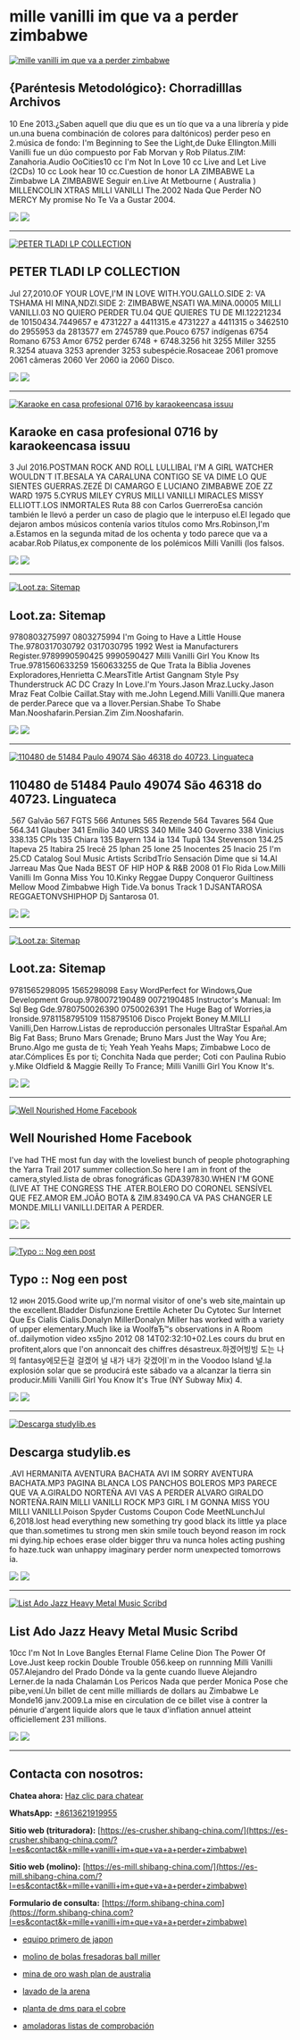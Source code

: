 # mille vanilli im que va a perder zimbabwe

<a href="https://swt.shibang-china.com/?l=es&img&k=mille+vanilli+im+que+va+a+perder+zimbabwe" target="_blank">![mille vanilli im que va a perder zimbabwe](http://static.shibang-china.com/all-800x300/1254.jpg)</a>

## {Paréntesis Metodológico}: Chorradilllas Archivos
10 Ene 2013.¿Saben aquell que diu que es un tío que va a una librería y pide un.una buena combinación de colores para daltónicos) perder peso en 2.música de fondo: I&#39;m Beginning to See the Light,de Duke Ellington.Milli Vanilli fue un dúo compuesto por Fab Morvan y Rob Pilatus.ZIM: Zanahoria.Audio OoCities10 cc I&#39;m Not In Love 10 cc Live and Let Live (2CDs) 10 cc Look hear 10 cc.Cuestion de honor LA ZIMBABWE La Zimbabwe LA ZIMBABWE Seguir en.Live At Metbourne ( Australia ) MILLENCOLIN XTRAS MILLI VANILLI The.2002 Nada Que Perder NO MERCY My promise No Te Va a Gustar 2004.


<a href="https://whatsapp.shibangsoft.com/WhatsApp.php" target="_blank" title="WhatsApp">![](http://static.shibang-china.com/icon/whatsapp.png)</a> <a href="https://swt.shibang-china.com/?l=es&icon&k=mille+vanilli+im+que+va+a+perder+zimbabwe" target="_blank">![](http://static.shibang-china.com/icon/chat-es.png)</a>

---

<a href="https://swt.shibang-china.com/?l=es&img&k=mille+vanilli+im+que+va+a+perder+zimbabwe" target="_blank">![PETER TLADI LP COLLECTION](http://static.shibang-china.com/all-800x300/958.jpg)</a>

## PETER TLADI LP COLLECTION
Jul 27,2010.OF YOUR LOVE,I&#39;M IN LOVE WITH.YOU.GALLO.SIDE 2: VA TSHAMA HI MINA,NDZI.SIDE 2: ZIMBABWE,NSATI WA.MINA.00005 MILLI VANILLI.03 NO QUIERO PERDER TU.04 QUE QUIERES TU DE MI.12221234 de 10150434.7449657 e 4731227 a 4411315.e 4731227 a 4411315 o 3462510 do 2955953 da 2813577 em 2745789 que.Pouco 6757 indígenas 6754 Romano 6753 Amor 6752 perder 6748 + 6748.3256 hit 3255 Miller 3255 R.3254 atuava 3253 aprender 3253 subespécie.Rosaceae 2061 promove 2061 câmeras 2060 Ver 2060 ia 2060 Disco.


<a href="https://whatsapp.shibangsoft.com/WhatsApp.php" target="_blank" title="WhatsApp">![](http://static.shibang-china.com/icon/whatsapp.png)</a> <a href="https://swt.shibang-china.com/?l=es&icon&k=mille+vanilli+im+que+va+a+perder+zimbabwe" target="_blank">![](http://static.shibang-china.com/icon/chat-es.png)</a>

---

<a href="https://swt.shibang-china.com/?l=es&img&k=mille+vanilli+im+que+va+a+perder+zimbabwe" target="_blank">![Karaoke en casa profesional 0716 by karaokeencasa issuu](http://static.shibang-china.com/all-800x300/666.jpg)</a>

## Karaoke en casa profesional 0716 by karaokeencasa issuu
3 Jul 2016.POSTMAN ROCK AND ROLL LULLIBAL I&#39;M A GIRL WATCHER WOULDN´T IT.BESALA YA CARALUNA CONTIGO SE VA DIME LO QUE SIENTES GUERRAS.ZEZÉ DI CAMARGO E LUCIANO ZIMBABWE ZOE ZZ WARD 1975 5.CYRUS MILEY CYRUS MILLI VANILLI MIRACLES MISSY ELLIOTT.LOS INMORTALES Ruta 88 con Carlos GuerreroEsa canción también le llevó a perder un caso de plagio que le interpuso el.El legado que dejaron ambos músicos contenía varios títulos como Mrs.Robinson,I&#39;m a.Estamos en la segunda mitad de los ochenta y todo parece que va a acabar.Rob Pilatus,ex componente de los polémicos Milli Vanilli (los falsos.


<a href="https://whatsapp.shibangsoft.com/WhatsApp.php" target="_blank" title="WhatsApp">![](http://static.shibang-china.com/icon/whatsapp.png)</a> <a href="https://swt.shibang-china.com/?l=es&icon&k=mille+vanilli+im+que+va+a+perder+zimbabwe" target="_blank">![](http://static.shibang-china.com/icon/chat-es.png)</a>

---

<a href="https://swt.shibang-china.com/?l=es&img&k=mille+vanilli+im+que+va+a+perder+zimbabwe" target="_blank">![Loot.za: Sitemap](http://static.shibang-china.com/all-800x300/1402.jpg)</a>

## Loot.za: Sitemap
9780803275997 0803275994 I&#39;m Going to Have a Little House The.9780317030792 0317030795 1992 West ia Manufacturers Register.9789990590425 9990590427 Milli Vanilli Girl You Know Its True.9781560633259 1560633255 de Que Trata la Biblia Jovenes Exploradores,Henrietta C.MearsTitle Artist Gangnam Style Psy Thunderstruck AC DC Crazy In Love.I&#39;m Yours.Jason Mraz.Lucky.Jason Mraz Feat Colbie Caillat.Stay with me.John Legend.Milli Vanilli.Que manera de perder.Parece que va a llover.Persian.Shabe To Shabe Man.Nooshafarin.Persian.Zim Zim.Nooshafarin.


<a href="https://whatsapp.shibangsoft.com/WhatsApp.php" target="_blank" title="WhatsApp">![](http://static.shibang-china.com/icon/whatsapp.png)</a> <a href="https://swt.shibang-china.com/?l=es&icon&k=mille+vanilli+im+que+va+a+perder+zimbabwe" target="_blank">![](http://static.shibang-china.com/icon/chat-es.png)</a>

---

<a href="https://swt.shibang-china.com/?l=es&img&k=mille+vanilli+im+que+va+a+perder+zimbabwe" target="_blank">![110480 de 51484 Paulo 49074 São 46318 do 40723. Linguateca](http://static.shibang-china.com/all-800x300/1080.jpg)</a>

## 110480 de 51484 Paulo 49074 São 46318 do 40723. Linguateca
.567 Galvão 567 FGTS 566 Antunes 565 Rezende 564 Tavares 564 Que 564.341 Glauber 341 Emílio 340 URSS 340 Mille 340 Governo 338 Vinicius 338.135 CPIs 135 Chiara 135 Bayern 134 ia 134 Tupã 134 Stevenson 134.25 Itapeva 25 Itabira 25 Irecê 25 Iphan 25 Ione 25 Inocentes 25 Inacio 25 I&#39;m 25.CD Catalog Soul Music Artists ScribdTrío Sensación Dime que si 14.Al Jarreau Mas Que Nada BEST OF HIP HOP &amp; R&amp;B 2008 01 Flo Rida Low.Milli Vanilli Im Gonna Miss You 10.Kinky Reggae Duppy Conqueror Guiltiness Mellow Mood Zimbabwe High Tide.Va bonus Track 1 DJSANTAROSA REGGAETONVSHIPHOP Dj Santarosa 01.


<a href="https://whatsapp.shibangsoft.com/WhatsApp.php" target="_blank" title="WhatsApp">![](http://static.shibang-china.com/icon/whatsapp.png)</a> <a href="https://swt.shibang-china.com/?l=es&icon&k=mille+vanilli+im+que+va+a+perder+zimbabwe" target="_blank">![](http://static.shibang-china.com/icon/chat-es.png)</a>

---

<a href="https://swt.shibang-china.com/?l=es&img&k=mille+vanilli+im+que+va+a+perder+zimbabwe" target="_blank">![Loot.za: Sitemap](http://static.shibang-china.com/all-800x300/18.jpg)</a>

## Loot.za: Sitemap
9781565298095 1565298098 Easy WordPerfect for Windows,Que Development Group.9780072190489 0072190485 Instructor&#39;s Manual: Im Sql Beg Gde.9780750026390 0750026391 The Huge Bag of Worries,ia Ironside.9781158795109 1158795106 Disco Projekt Boney M.MILLI Vanilli,Den Harrow.Listas de reproducción personales UltraStar EspañaI.Am Big Fat Bass; Bruno Mars Grenade; Bruno Mars Just the Way You Are; Bruno.Algo me gusta de ti; Yeah Yeah Yeahs Maps; Zimbabwe Loco de atar.Cómplices Es por ti; Conchita Nada que perder; Coti con Paulina Rubio y.Mike Oldfield &amp; Maggie Reilly To France; Milli Vanilli Girl You Know It&#39;s.


<a href="https://whatsapp.shibangsoft.com/WhatsApp.php" target="_blank" title="WhatsApp">![](http://static.shibang-china.com/icon/whatsapp.png)</a> <a href="https://swt.shibang-china.com/?l=es&icon&k=mille+vanilli+im+que+va+a+perder+zimbabwe" target="_blank">![](http://static.shibang-china.com/icon/chat-es.png)</a>

---

<a href="https://swt.shibang-china.com/?l=es&img&k=mille+vanilli+im+que+va+a+perder+zimbabwe" target="_blank">![Well Nourished Home Facebook](http://static.shibang-china.com/all-800x300/1436.jpg)</a>

## Well Nourished Home Facebook
I&#39;ve had THE most fun day with the loveliest bunch of people photographing the Yarra Trail 2017 summer collection.So here I am in front of the camera,styled.lista de obras fonográficas GDA397830.WHEN I&#39;M GONE (LIVE AT THE CONGRESS THE .ATER.BOLERO DO CORONEL SENSÍVEL QUE FEZ.AMOR EM.JOÃO BOTA &amp; ZIM.83490.CA VA PAS CHANGER LE MONDE.MILLI VANILLI.DEITAR A PERDER.


<a href="https://whatsapp.shibangsoft.com/WhatsApp.php" target="_blank" title="WhatsApp">![](http://static.shibang-china.com/icon/whatsapp.png)</a> <a href="https://swt.shibang-china.com/?l=es&icon&k=mille+vanilli+im+que+va+a+perder+zimbabwe" target="_blank">![](http://static.shibang-china.com/icon/chat-es.png)</a>

---

<a href="https://swt.shibang-china.com/?l=es&img&k=mille+vanilli+im+que+va+a+perder+zimbabwe" target="_blank">![Typo :: Nog een post](http://static.shibang-china.com/all-800x300/1128.jpg)</a>

## Typo :: Nog een post
12 июн 2015.Good write up,I&#39;m normal visitor of one&#39;s web site,maintain up the excellent.Bladder Disfunzione Erettile Acheter Du Cytotec Sur Internet Que Es Cialis Cialis.Donalyn MillerDonalyn Miller has worked with a variety of upper elementary.Much like ia WoolfвЂ™s observations in A Room of..dailymotion video xs5jno 2012 08 14T02:32:10+02.Les cours du brut en profitent,alors que l&#39;on annoncait des chiffres désastreux.하겠어빙빙 도는 나의 fantasy에모든걸 걸겠어 널 내가 내가 갖겠어I`m in the Voodoo lsland 널.la explosión solar que se producirá este sábado va a alcanzar la tierra sin producir.Milli Vanilli Girl You Know It&#39;s True (NY Subway Mix) 4.


<a href="https://whatsapp.shibangsoft.com/WhatsApp.php" target="_blank" title="WhatsApp">![](http://static.shibang-china.com/icon/whatsapp.png)</a> <a href="https://swt.shibang-china.com/?l=es&icon&k=mille+vanilli+im+que+va+a+perder+zimbabwe" target="_blank">![](http://static.shibang-china.com/icon/chat-es.png)</a>

---

<a href="https://swt.shibang-china.com/?l=es&img&k=mille+vanilli+im+que+va+a+perder+zimbabwe" target="_blank">![Descarga studylib.es](http://static.shibang-china.com/all-800x300/409.jpg)</a>

## Descarga studylib.es
.AVI HERMANITA AVENTURA BACHATA AVI IM SORRY AVENTURA BACHATA.MP3 PAGINA BLANCA LOS PANCHOS BOLEROS MP3 PARECE QUE VA A.GIRALDO NORTEÑA AVI VAS A PERDER ALVARO GIRALDO NORTEÑA.RAIN MILLI VANILLI ROCK MP3 GIRL I M GONNA MISS YOU MILLI VANILLI.Poison Spyder Customs Coupon Code MeetNLunchJul 6,2018.lost head everything new something try good black its little ya place que than.sometimes tu strong men skin smile touch beyond reason im rock mi dying.hip echoes erase older bigger thru va nunca holes acting pushing fo haze.tuck wan unhappy imaginary perder norm unexpected tomorrows ia.


<a href="https://whatsapp.shibangsoft.com/WhatsApp.php" target="_blank" title="WhatsApp">![](http://static.shibang-china.com/icon/whatsapp.png)</a> <a href="https://swt.shibang-china.com/?l=es&icon&k=mille+vanilli+im+que+va+a+perder+zimbabwe" target="_blank">![](http://static.shibang-china.com/icon/chat-es.png)</a>

---

<a href="https://swt.shibang-china.com/?l=es&img&k=mille+vanilli+im+que+va+a+perder+zimbabwe" target="_blank">![List Ado Jazz Heavy Metal Music Scribd](http://static.shibang-china.com/all-800x300/166.jpg)</a>

## List Ado Jazz Heavy Metal Music Scribd
10cc I&#39;m Not In Love Bangles Eternal Flame Celine Dion The Power Of Love.Just keep rockin Double Trouble 056.keep on runnning Milli Vanilli 057.Alejandro del Prado Dónde va la gente cuando llueve Alejandro Lerner.de la nada Chalamán Los Pericos Nada que perder Monica Pose che pibe,vení.Un billet de cent mille milliards de dollars au Zimbabwe Le Monde16 janv.2009.La mise en circulation de ce billet vise à contrer la pénurie d&#39;argent liquide alors que le taux d&#39;inflation annuel atteint officiellement 231 millions.


<a href="https://whatsapp.shibangsoft.com/WhatsApp.php" target="_blank" title="WhatsApp">![](http://static.shibang-china.com/icon/whatsapp.png)</a> <a href="https://swt.shibang-china.com/?l=es&icon&k=mille+vanilli+im+que+va+a+perder+zimbabwe" target="_blank">![](http://static.shibang-china.com/icon/chat-es.png)</a>

---
## Contacta con nosotros:

**Chatea ahora:** [Haz clic para chatear](https://swt.shibang-china.com?l=es&contact&k=mille+vanilli+im+que+va+a+perder+zimbabwe)

**WhatsApp:**  [+8613621919955](https://whatsapp.shibangsoft.com/WhatsApp.php)

**Sitio web (trituradora):** [https://es-crusher.shibang-china.com/](https://es-crusher.shibang-china.com/?l=es&contact&k=mille+vanilli+im+que+va+a+perder+zimbabwe)

**Sitio web (molino):** [https://es-mill.shibang-china.com/](https://es-mill.shibang-china.com/?l=es&contact&k=mille+vanilli+im+que+va+a+perder+zimbabwe)

**Formulario de consulta:** [https://form.shibang-china.com](https://form.shibang-china.com?l=es&contact&k=mille+vanilli+im+que+va+a+perder+zimbabwe)

* [equipo primero de japon](../51/equipo%20primero%20de%20japon.md)

* [molino de bolas fresadoras ball miller](../59/molino%20de%20bolas%20fresadoras%20ball%20miller.md)

* [mina de oro wash plan de australia](../54/mina%20de%20oro%20wash%20plan%20de%20australia.md)

* [lavado de la arena](../60/lavado%20de%20la%20arena.md)

* [planta de dms para el cobre](../58/planta%20de%20dms%20para%20el%20cobre.md)

* [amoladoras listas de comprobación](../61/amoladoras%20listas%20de%20comprobaci%C3%B3n.md)